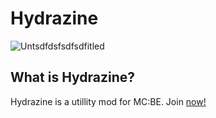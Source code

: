 # Hydrazine

![Untsdfdsfsdfsdfitled](https://user-images.githubusercontent.com/70835203/138383486-85de4646-8ec9-4d3a-88c3-383cec640dc0.png)


## What is Hydrazine? 
Hydrazine is a utillity mod for MC:BE. Join <a href="https://rxversed.wtf">now!</a>
